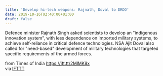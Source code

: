 ```yaml
---
title: 'Develop hi-tech weapons: Rajnath, Doval to DRDO'
date: 2019-10-16T02:40:00+01:00
draft: false
---
```


Defence minister Rajnath Singh asked scientists to develop an "indigenous innovation system", with less dependence on imported military systems, to achieve self-reliance in critical defence technologies. NSA Ajit Doval also called for "need-based" development of military technologies that targeted specific requirements of the armed forces.  
  
from Times of India https://ift.tt/2MlMK8x  
via [IFTTT](https://ifttt.com/?ref=da&site=blogger)